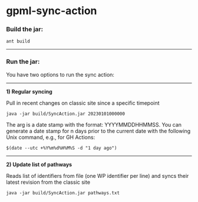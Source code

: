 # gpml-sync-action

### Build the jar:
```
ant build
```

---

### Run the jar:

You have two options to run the sync action:

---

**1) Regular syncing**

Pull in recent changes on classic site since a specific timepoint

```
java -jar build/SyncAction.jar 20230101000000
```

The arg is a date stamp with the format: YYYYMMDDHHMMSS. You can generate a date stamp for n days prior to the current date with the following Unix command, e.g., for GH Actions:
```
$(date --utc +%Y%m%d%H%M%S -d "1 day ago")
```

---

**2) Update list of pathways**

Reads list of identifiers from file (one WP identifier per line) and syncs their latest revision from the classic site

```
java -jar build/SyncAction.jar pathways.txt
```
